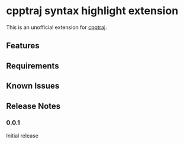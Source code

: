 # cpptraj syntax highlight extension

This is an unofficial extension for [cpptraj](https://github.com/Amber-MD/cpptraj).

## Features

## Requirements

## Known Issues

## Release Notes

### 0.0.1

Initial release
